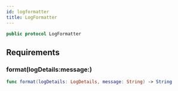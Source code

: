 ```yaml
---
id: logformatter 
title: LogFormatter
--- 
```


``` swift
public protocol LogFormatter 
```

## Requirements

### format(logDetails:​message:​)

``` swift
func format(logDetails: LogDetails, message: String) -> String
```
